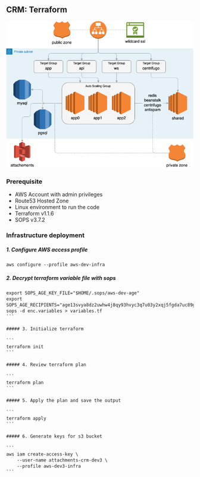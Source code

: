 CRM: Terraform
-------------------------------------------

![](../../docs/imgs/infrastructure.png)


### Prerequisite ###

* AWS Account with admin privileges
* Route53 Hosted Zone
* Linux environment to run the code
* Terraform v1.1.6
* SOPS v3.7.2

### Infrastructure deployment

##### 1. Configure AWS access profile
```
aws configure --profile aws-dev-infra
```

##### 2. Decrypt terraform variable file with sops

````
export SOPS_AGE_KEY_FILE="$HOME/.sops/aws-dev-age"
export SOPS_AGE_RECIPIENTS="age13svya8dz2uwhw4j8qy93hvyc3q7u03y2xqj5fgda7uc89gmsvcqqh62nf0"
sops -d enc.variables > variables.tf
```

##### 3. Initialize terraform

```
terraform init
```

##### 4. Review terraform plan

```
terraform plan
```

##### 5. Apply the plan and save the output

```
terraform apply
```

##### 6. Generate keys for s3 bucket

```
aws iam create-access-key \
    --user-name attachments-crm-dev3 \
    --profile aws-dev3-infra
```
